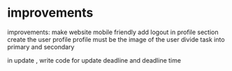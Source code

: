 # improvements

improvements:
make website mobile friendly
add logout in profile section
create the user profile
profile must be the image of the user
divide task into primary and secondary

in update , write code for update deadline
and deadline time

